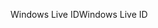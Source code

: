<span data-ttu-id="a6c87-101">Windows Live ID</span><span class="sxs-lookup"><span data-stu-id="a6c87-101">Windows Live ID</span></span>